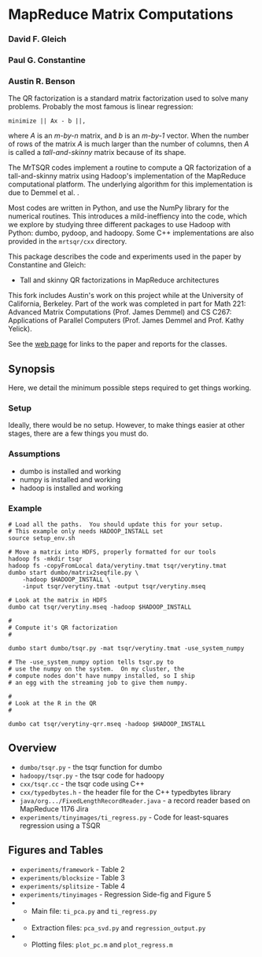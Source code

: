 MapReduce Matrix Computations
======

### David F. Gleich
### Paul G. Constantine
### Austin R. Benson

The QR factorization is a standard matrix factorization used to solve
many problems.  Probably the most famous is linear regression:

    minimize || Ax - b ||,

where _A_ is an _m-by-n_ matrix, and _b_ is an _m-by-1_ vector.
When the number of rows of the matrix _A_ is much larger than
the number of columns, then _A_ is called a _tall-and-skinny_
matrix because of its shape.  

The MrTSQR codes implement a routine to compute a QR factorization
of a tall-and-skinny matrix using Hadoop's implementation of the
MapReduce computational platform.  The underlying
algorithm for this implementation is due to Demmel et al. .

Most codes are written in Python, and use the NumPy library
for the numerical routines.  This introduces a mild-ineffiency
into the code, which we explore by studying three different 
packages to use Hadoop with Python: dumbo, pydoop, and hadoopy.
Some C++ implementations are also provided in the `mrtsqr/cxx` directory.

This package describes the code and experiments used in the paper
by Constantine and Gleich:

* Tall and skinny QR factorizations in MapReduce architectures

This fork includes Austin's work on this project while at the
University of California, Berkeley.  Part of the work was completed in
part for Math 221: Advanced Matrix Computations (Prof. James Demmel) and
CS C267: Applications of Parallel Computers (Prof. James Demmel and Prof. Kathy Yelick).

See the [web page](http://arbenson.github.com/mrtsqr) for links to the paper
and reports for the classes.

Synopsis
--------

Here, we detail the minimum possible steps required to get things
working.

### Setup

Ideally, there would be no setup.  However, to make things easier
at other stages, there are a few things you must do.

### Assumptions

* dumbo is installed and working
* numpy is installed and working
* hadoop is installed and working

### Example

    # Load all the paths.  You should update this for your setup.
    # This example only needs HADOOP_INSTALL set
    source setup_env.sh
    
    # Move a matrix into HDFS, properly formatted for our tools
    hadoop fs -mkdir tsqr
    hadoop fs -copyFromLocal data/verytiny.tmat tsqr/verytiny.tmat
    dumbo start dumbo/matrix2seqfile.py \
        -hadoop $HADOOP_INSTALL \
        -input tsqr/verytiny.tmat -output tsqr/verytiny.mseq
    
    # Look at the matrix in HDFS
    dumbo cat tsqr/verytiny.mseq -hadoop $HADOOP_INSTALL
        
    #    
    # Compute it's QR factorization
    #
    
    dumbo start dumbo/tsqr.py -mat tsqr/verytiny.tmat -use_system_numpy
    
    # The -use_system_numpy option tells tsqr.py to 
    # use the numpy on the system.  On my cluster, the
    # compute nodes don't have numpy installed, so I ship
    # an egg with the streaming job to give them numpy.
    
    #
    # Look at the R in the QR
    #
    
    dumbo cat tsqr/verytiny-qrr.mseq -hadoop $HADOOP_INSTALL

Overview
--------

* `dumbo/tsqr.py` - the tsqr function for dumbo
* `hadoopy/tsqr.py` - the tsqr code for hadoopy
* `cxx/tsqr.cc` - the tsqr code using C++
* `cxx/typedbytes.h` - the header file for the C++ typedbytes library
* `java/org.../FixedLengthRecordReader.java` - a record reader based on
  MapReduce 1176 Jira
* `experiments/tinyimages/ti_regress.py` - Code for least-squares regression
  using a TSQR  

Figures and Tables
-------------------

* `experiments/framework` - Table 2
* `experiments/blocksize` - Table 3
* `experiments/splitsize` - Table 4
* `experiments/tinyimages` - Regression Side-fig and Figure 5
* - Main file: `ti_pca.py` and `ti_regress.py`
* - Extraction files: `pca_svd.py` and `regression_output.py`
* - Plotting files: `plot_pc.m` and `plot_regress.m`



